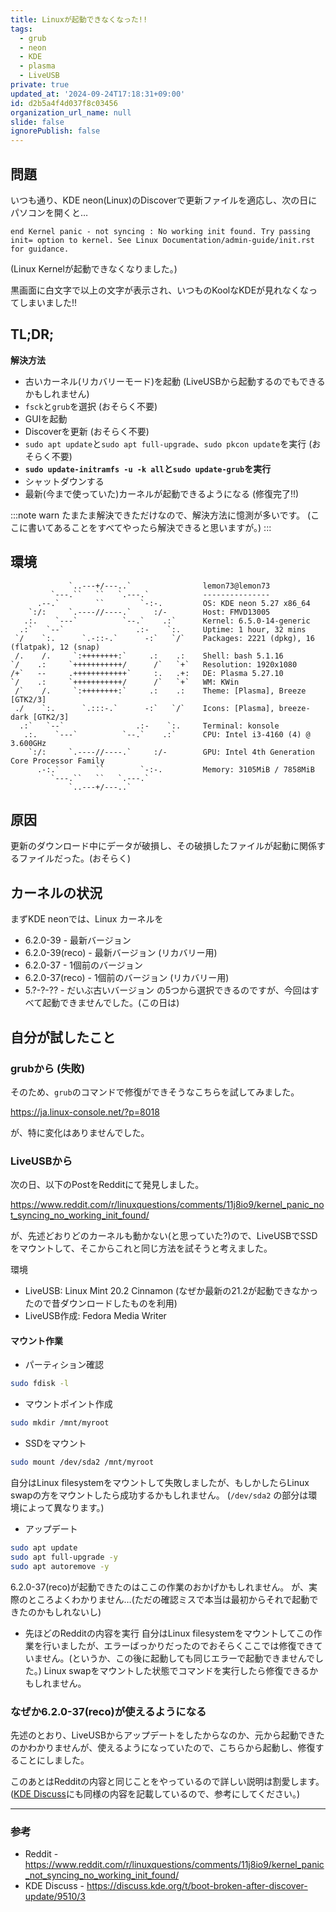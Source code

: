 ```yaml
---
title: Linuxが起動できなくなった!!
tags:
  - grub
  - neon
  - KDE
  - plasma
  - LiveUSB
private: true
updated_at: '2024-09-24T17:18:31+09:00'
id: d2b5a4f4d037f8c03456
organization_url_name: null
slide: false
ignorePublish: false
---
```

## 問題
いつも通り、KDE neon(Linux)のDiscoverで更新ファイルを適応し、次の日にパソコンを開くと…

```grub
end Kernel panic - not syncing : No working init found. Try passing init= option to kernel. See Linux Documentation/admin-guide/init.rst for guidance.
```
(Linux Kernelが起動できなくなりました。)

黒画面に白文字で以上の文字が表示され、いつものKoolなKDEが見れなくなってしまいました!!

## TL;DR;
**解決方法**
- 古いカーネル(リカバリーモード)を起動
(LiveUSBから起動するのでもできるかもしれません)
- `fsck`と`grub`を選択 (おそらく不要)
- GUIを起動
- Discoverを更新 (おそらく不要)
- `sudo apt update`と`sudo apt full-upgrade`、`sudo pkcon update`を実行 (おそらく不要)
- **`sudo update-initramfs -u -k all`と`sudo update-grub`を実行**
- シャットダウンする
- 最新(今まで使っていた)カーネルが起動できるようになる (修復完了!!)

:::note warn
たまたま解決できただけなので、解決方法に憶測が多いです。
(ここに書いてあることをすべてやったら解決できると思いますが。)
:::

## 環境
```brank:neofetch
             `..---+/---..`                lemon73@lemon73 
         `---.``   ``   `.---.`            --------------- 
      .--.`        ``        `-:-.         OS: KDE neon 5.27 x86_64 
    `:/:     `.----//----.`     :/-        Host: FMVD13005 
   .:.    `---`          `--.`    .:`      Kernel: 6.5.0-14-generic 
  .:`   `--`                .:-    `:.     Uptime: 1 hour, 32 mins 
 `/    `:.      `.-::-.`      -:`   `/`    Packages: 2221 (dpkg), 16 (flatpak), 12 (snap) 
 /.    /.     `:++++++++:`     .:    .:    Shell: bash 5.1.16 
`/    .:     `+++++++++++/      /`   `+`   Resolution: 1920x1080 
/+`   --     .++++++++++++`     :.   .+:   DE: Plasma 5.27.10 
`/    .:     `+++++++++++/      /`   `+`   WM: KWin 
 /`    /.     `:++++++++:`     .:    .:    Theme: [Plasma], Breeze [GTK2/3] 
 ./    `:.      `.:::-.`      -:`   `/`    Icons: [Plasma], breeze-dark [GTK2/3] 
  .:`   `--`                .:-    `:.     Terminal: konsole 
   .:.    `---`          `--.`    .:`      CPU: Intel i3-4160 (4) @ 3.600GHz 
    `:/:     `.----//----.`     :/-        GPU: Intel 4th Generation Core Processor Family 
      .-:.`        ``        `-:-.         Memory: 3105MiB / 7858MiB 
         `---.``   ``   `.---.`
             `..---+/---..`                                        
```

## 原因
更新のダウンロード中にデータが破損し、その破損したファイルが起動に関係するファイルだった。(おそらく)

## カーネルの状況
まずKDE neonでは、Linux カーネルを
- 6.2.0-39 - 最新バージョン
- 6.2.0-39(reco) - 最新バージョン (リカバリー用)
- 6.2.0-37 - 1個前のバージョン
- 6.2.0-37(reco) - 1個前のバージョン (リカバリー用)
- 5.?-?-?? - だいぶ古いバージョン
の5つから選択できるのですが、今回はすべて起動できませんでした。(この日は)

## 自分が試したこと

### grubから (失敗)
そのため、`grub`のコマンドで修復ができそうなこちらを試してみました。

https://ja.linux-console.net/?p=8018

が、特に変化はありませんでした。

### LiveUSBから
次の日、以下のPostをRedditにて発見しました。

https://www.reddit.com/r/linuxquestions/comments/11j8io9/kernel_panic_not_syncing_no_working_init_found/

が、先述どおりどのカーネルも動かない(と思っていた?)ので、LiveUSBでSSDをマウントして、そこからこれと同じ方法を試そうと考えました。

環境
- LiveUSB: Linux Mint 20.2 Cinnamon (なぜか最新の21.2が起動できなかったので昔ダウンロードしたものを利用)
- LiveUSB作成: Fedora Media Writer

#### マウント作業
- パーティション確認
```bash
sudo fdisk -l
```
- マウントポイント作成
```bash
sudo mkdir /mnt/myroot
```
- SSDをマウント
```bash
sudo mount /dev/sda2 /mnt/myroot
```
自分はLinux filesystemをマウントして失敗しましたが、もしかしたらLinux swapの方をマウントしたら成功するかもしれません。
(`/dev/sda2` の部分は環境によって異なります。)

- アップデート
```bash
sudo apt update
sudo apt full-upgrade -y
sudo apt autoremove -y
```
6.2.0-37(reco)が起動できたのはここの作業のおかげかもしれません。
が、実際のところよくわかりません…(ただの確認ミスで本当は最初からそれで起動できたのかもしれないし)

- 先ほどのRedditの内容を実行
自分はLinux filesystemをマウントしてこの作業を行いましたが、エラーばっかりだったのでおそらくここでは修復できていません。(というか、この後に起動しても同じエラーで起動できませんでした。)
Linux swapをマウントした状態でコマンドを実行したら修復できるかもしれません。

### なぜか6.2.0-37(reco)が使えるようになる
先述のとおり、LiveUSBからアップデートをしたからなのか、元から起動できたのかわかりませんが、使えるようになっていたので、こちらから起動し、修復することにしました。

このあとはRedditの内容と同じことをやっているので詳しい説明は割愛します。
([KDE Discuss](https://discuss.kde.org/t/boot-broken-after-discover-update/9510/3)にも同様の内容を記載しているので、参考にしてください。)

---
### 参考
- Reddit - https://www.reddit.com/r/linuxquestions/comments/11j8io9/kernel_panic_not_syncing_no_working_init_found/
- KDE Discuss - https://discuss.kde.org/t/boot-broken-after-discover-update/9510/3
